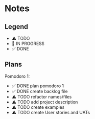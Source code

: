 # Notes

## Legend
- ⚠ TODO
- 🚧 IN PROGRESS
- ✅ DONE

## Plans

Pomodoro 1:
- ✅ DONE plan pomodoro 1
- ✅ DONE create backlog file
- ⚠ TODO refactor names/files
- ⚠ TODO add project description
- ⚠ TODO create examples
- ⚠ TODO create User stories and UATs
